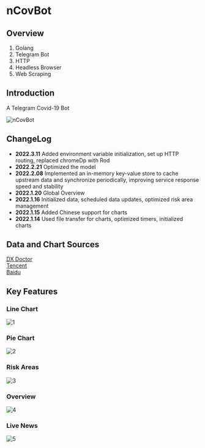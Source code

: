 # nCovBot

## Overview

1. Golang
2. Telegram Bot
3. HTTP
4. Headless Browser
5. Web Scraping

## Introduction

A Telegram Covid-19 Bot

![nCovBot](https://github.com/varz1/pics/blob/master/bot.png?raw=true)

## ChangeLog

- **2022.3.11** Added environment variable initialization, set up HTTP routing, replaced chromeDp with Rod
- **2022.2.21** Optimized the model
- **2022.2.08** Implemented an in-memory key-value store to cache upstream data and synchronize periodically, improving service response speed and stability
- **2022.1.20** Global Overview
- **2022.1.16** Initialized data, scheduled data updates, optimized risk area management
- **2022.1.15** Added Chinese support for charts
- **2022.1.14** Used file transfer for charts, optimized timers, initialized charts

## Data and Chart Sources

[DX Doctor](https://github.com/BlankerL/DXY-COVID-19-Data)  
[Tencent](https://news.qq.com/zt2020/page/feiyan.htm#/)  
[Baidu](https://voice.baidu.com/act/newpneumonia/newpneumonia)

## Key Features

### Line Chart

![1](https://github.com/varz1/pics/blob/master/Snipaste_2022-11-14_16-28-14.png?raw=true)

### Pie Chart

![2](https://github.com/varz1/pics/blob/master/Snipaste_2022-11-14_16-28-26.png?raw=true)

### Risk Areas

![3](https://github.com/varz1/pics/blob/master/Snipaste_2022-11-14_16-29-39.png?raw=true)

### Overview

![4](https://github.com/varz1/pics/blob/master/Snipaste_2022-11-14_16-30-06.png?raw=true)

### Live News

![5](https://github.com/varz1/pics/blob/master/Snipaste_2022-11-14_16-30-52.png?raw=true)
